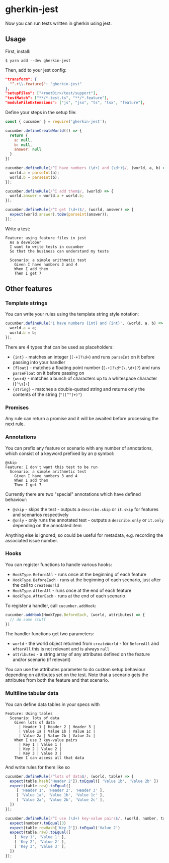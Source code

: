# gherkin-jest

Now you can run tests written in gherkin using jest.

## Usage

First, install:

    $ yarn add --dev gherkin-jest

Then, add to your jest config:

```json
"transform": {
  "^.+\\.feature$": "gherkin-jest"
},
"setupFiles": ["<rootDir>/test/support"],
"testMatch": ["**/*.test.ts", "**/*.feature"],
"moduleFileExtensions": ["js", "jsx", "ts", "tsx", "feature"],
```

Define your steps in the setup file:

```js
const { cucumber } = require('gherkin-jest');

cucumber.defineCreateWorld(() => {
  return {
    a: null,
    b: null,
    answer: null
  }
})

cucumber.defineRule(/^I have numbers (\d+) and (\d+)$/, (world, a, b) => {
  world.a = parseInt(a);
  world.b = parseInt(b);
});

cucumber.defineRule(/^I add them$/, (world) => {
  world.answer = world.a + world.b;
});

cucumber.defineRule(/^I get (\d+)$/, (world, answer) => {
  expect(world.answer).toBe(parseInt(answer));
});
```

Write a test:

```gherkin
Feature: using feature files in jest
  As a developer
  I want to write tests in cucumber
  So that the business can understand my tests

  Scenario: a simple arithmetic test
    Given I have numbers 3 and 4
    When I add them
    Then I get 7
```

## Other features

### Template strings

You can write your rules using the template string style notation:

```js
cucumber.defineRule('I have numbers {int} and {int}', (world, a, b) => {
  world.a = a;
  world.b = b;
});
```

There are 4 types that can be used as placeholders:

  * `{int}` - matches an integer (`[-+]?\d+`) and runs `parseInt` on it before passing into your handler
  * `{float}` - matches a floating point number (`[-+]?\d*(\.\d+)?`) and runs `parseFloat` on it before passing on
  * `{word}` - matches a bunch of characters up to a whitespace character (`[^\s]+`)
  * `{string}` - matches a double-quoted string and returns only the contents of the string (`"([^"]+)"`)


###  Promises

Any rule can return a promise and it will be awaited before processing the next rule.

### Annotations

You can prefix any feature or scenario with any number of annotations, which consist of a keyword prefixed by an `@` symbol:

```gherkin
@skip
Feature: I don't want this test to be run
  Scenario: a simple arithmetic test
    Given I have numbers 3 and 4
    When I add them
    Then I get 7
```

Currently there are two "special" annotations which have defined behaviour:

  * `@skip` - skips the test - outputs a `describe.skip` or `it.skip` for features and scenarios respectively
  * `@only` - only runs the annotated test - outputs a `describe.only` or `it.only` depending on the annotated item

Anything else is ignored, so could be useful for metadata, e.g. recording the associated issue number.

### Hooks

You can register functions to handle various hooks:

  * `HookType.BeforeAll` - runs once at the beginning of each feature
  * `HookType.BeforeEach` - runs at the beginning of each scenario, just after the call to `createWorld`
  * `HookType.AfterAll` - runs once at the end of each feature
  * `HookType.AfterEach` - runs at the end of each scenario

To register a handler, call `cucumber.addHook`:

```js
cucumber.addHook(HookType.BeforeEach, (world, attributes) => {
  // do some stuff
})
```

The handler functions get two parameters:

  * `world` - the world object returned from `createWorld` - for `BeforeAll` and `AfterAll` this is not relevant and is always `null`
  * `attributes` - a string array of any attributes defined on the feature and/or scenario (if relevant)

You can use the attributes parameter to do custom setup behaviour depending on attributes set on the test.  Note that a scenario
gets the attributes from both the feature and that scenario.

### Multiline tabular data

You can define data tables in your specs with
```gherkin
Feature: Using tables
  Scenario: lots of data
    Given lots of data
      | Header 1 | Header 2 | Header 3 |
      | Value 1a | Value 1b | Value 1c |
      | Value 2a | Value 2b | Value 2c |
    When I use 3 key-value pairs
      | Key 1 | Value 1 |
      | Key 2 | Value 2 |
      | Key 3 | Value 3 |
    Then I can access all that data
```

And write rules for them like so
```js
cucumber.defineRule(/^lots of data$/, (world, table) => {
  expect(table.hash['Header 2']).toEqual([ 'Value 1b', 'Value 2b' ])
  expect(table.raw).toEqual([
     [ 'Header 1', 'Header 2', 'Header 3' ],
     [ 'Value 1a', 'Value 1b', 'Value 1c' ],
     [ 'Value 2a', 'Value 2b', 'Value 2c' ],
  ])
});

cucumber.defineRule(/^I use (\d+) key-value pairs$/, (world, number, table) => {
  expect(number).toEqual(3)
  expect(table.rowHash['Key 2']).toEqual('Value 2')
  expect(table.raw).toEqual([
    [ 'Key 1', 'Value 1' ],
    [ 'Key 2', 'Value 2' ],
    [ 'Key 3', 'Value 3' ],
  ])
});
```
